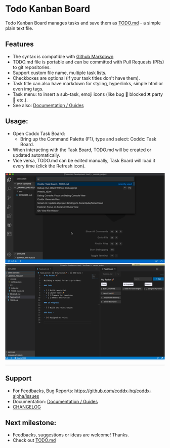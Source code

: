 # Todo Kanban Board

Todo Kanban Board manages tasks and save them as [TODO.md](https://bit.ly/2JdEuET) - a simple plain text file.

## Features

- The syntax is compatible with [Github Markdown](https://bit.ly/2wBp1Mk)
- TODO.md file is portable and can be committed with Pull Requests (PRs) to git repositories.
- Support custom file name, multiple task lists.
- Checkboxes are optional (if your task titles don't have them).
- Task title can also have markdown for styling, hyperlinks, simple html or even img tags.
- Task menu: to insert a sub-task, emoji icons (like bug 🐞 blocked ❌ party 🎉 etc.).
- See also: <a href="https://bit.ly/2SfcKaH">Documentation / Guides</a>

## Usage:

- Open Coddx Task Board:
  - Bring up the Command Palette (F1), type and select: Coddx: Task Board.
- When interacting with the Task Board, TODO.md will be created or updated automatically.
- Vice versa, TODO.md can be edited manually, Task Board will load it every time (click the Refresh icon).

<img src="docs/media/task-board-demo.gif" />

<img src="docs/media/task-board.png" />

<hr />

## Support

- For Feedbacks, Bug Reports: https://github.com/coddx-hq/coddx-alpha/issues
- Documentation: <a href="https://bit.ly/2SfcKaH">Documentation / Guides</a>
- <a href="https://bit.ly/2y4fgqh">CHANGELOG</a>

## Next milestone:

- Feedbacks, suggestions or ideas are welcome! Thanks.
- Check out [TODO.md](TODO.md)
